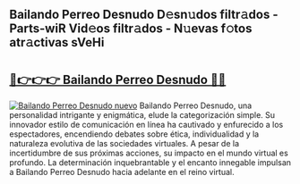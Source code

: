 ## Bailando Perreo Desnudo D𝚎sn𝚞dos filtr𝚊dos - Parts-wiR Vid𝚎os filtr𝚊dos - N𝚞evas f𝚘tos atr𝚊ctivas sVeHi

# <h2><a href="http://mbanwle.tromn.icu/?c=Bailando+Perreo+Desnudo">🔗👉👉👉 Bailando Perreo Desnudo 🔗🔗</a></h2>

[![Bailando Perreo Desnudo nuevo](https://i.imgur.com/pEAQMta.gif)](http://mbanwle.tromn.icu/?c=Bailando+Perreo+Desnudo)
Bailando Perreo Desnudo, una personalidad intrigante y enigmática, elude la categorización simple. Su innovador estilo de comunicación en línea ha cautivado y enfurecido a los espectadores, encendiendo debates sobre ética, individualidad y la naturaleza evolutiva de las sociedades virtuales. A pesar de la incertidumbre de sus próximas acciones, su impacto en el mundo virtual es profundo. La determinación inquebrantable y el encanto innegable impulsan a Bailando Perreo Desnudo hacia adelante en el reino virtual.
